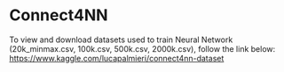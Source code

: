 # Connect4NN

To view and download datasets used to train Neural Network (20k_minmax.csv, 100k.csv, 500k.csv, 2000k.csv), follow the link below:
https://www.kaggle.com/lucapalmieri/connect4nn-dataset
